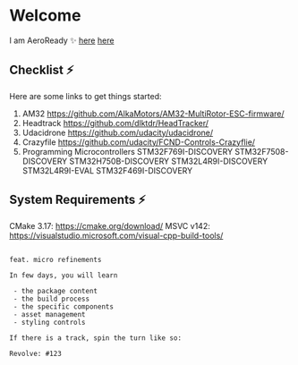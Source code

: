 # Welcome

I am AeroReady ✨
[here](https://youtu.be/OpY1wS1aBok)
[here](https://issuu.com/bcit/docs/4488_convo_digital_program_isuu/32)

## Checklist ⚡

Here are some links to get things started:

1. AM32
    https://github.com/AlkaMotors/AM32-MultiRotor-ESC-firmware/
2. Headtrack
    https://github.com/dlktdr/HeadTracker/
3. Udacidrone
    https://github.com/udacity/udacidrone/
4. Crazyfile
    https://github.com/udacity/FCND-Controls-Crazyflie/
5. Programming Microcontrollers
    STM32F769I-DISCOVERY
    STM32F7508-DISCOVERY
    STM32H750B-DISCOVERY
    STM32L4R9I-DISCOVERY
    STM32L4R9I-EVAL
    STM32F469I-DISCOVERY

## System Requirements ⚡

CMake 3.17: https://cmake.org/download/
MSVC v142: https://visualstudio.microsoft.com/visual-cpp-build-tools/

```

feat. micro refinements

In few days, you will learn

 - the package content
 - the build process
 - the specific components
 - asset management
 - styling controls

If there is a track, spin the turn like so: 

Revolve: #123

```

